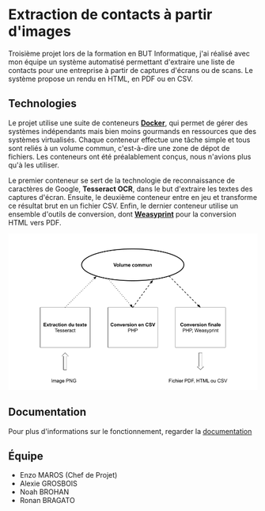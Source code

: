 # Extraction de contacts à partir d'images

Troisième projet lors de la formation en BUT Informatique, j'ai réalisé avec mon équipe un système automatisé permettant d'extraire une liste de contacts pour une entreprise à partir de captures d'écrans ou de scans. Le système propose un rendu en HTML, en PDF ou en CSV.

## Technologies

Le projet utilise une suite de conteneurs **[Docker](https://www.docker.com/)**, qui permet de gérer des systèmes indépendants mais bien moins gourmands en ressources que des systèmes virtualisés. Chaque conteneur effectue une tâche simple et tous sont reliés à un volume commun, c'est-à-dire une zone de dépot de fichiers. Les conteneurs ont été préalablement conçus, nous n'avions plus qu'à les utiliser.

Le premier conteneur se sert de la technologie de reconnaissance de caractères de Google, **Tesseract OCR**, dans le but d'extraire les textes des captures d'écran. Ensuite, le deuxième conteneur entre en jeu et transforme ce résultat brut en un fichier CSV. Enfin, le dernier conteneur utilise un ensemble d'outils de conversion, dont **[Weasyprint](https://weasyprint.org/)** pour la conversion HTML vers PDF.

![Schéma explicatif](Schéma.png)

## Documentation

Pour plus d'informations sur le fonctionnement, regarder la [documentation](documentation.pdf)

## Équipe
 - Enzo MAROS (Chef de Projet)
 - Alexie GROSBOIS
 - Noah BROHAN
 - Ronan BRAGATO